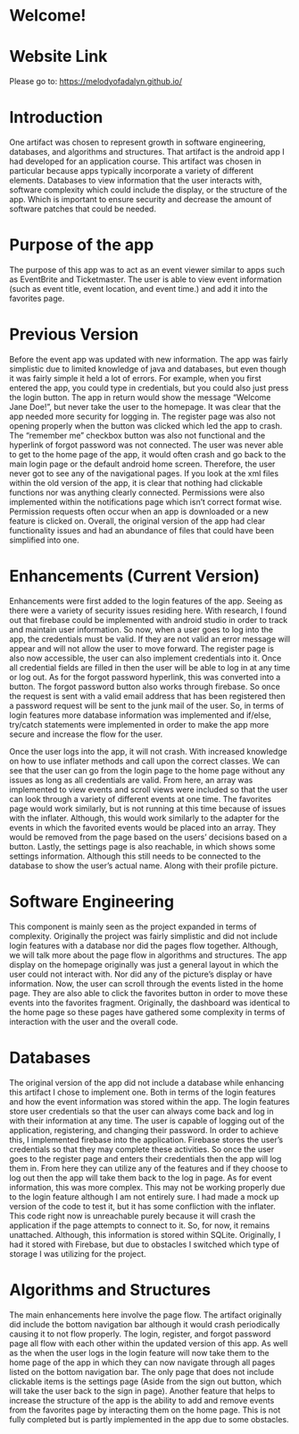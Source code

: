 # Welcome! 

# Website Link
Please go to: https://melodyofadalyn.github.io/

# Introduction
One artifact was chosen to represent growth in software engineering, databases, and algorithms and structures. That artifact is the android app I had developed for an application course. This artifact was chosen in particular because apps typically incorporate a variety of different elements. Databases to view information that the user interacts with, software complexity which could include the display, or the structure of the app. Which is important to ensure security and decrease the amount of software patches that could be needed. 

# Purpose of the app
The purpose of this app was to act as an event viewer similar to apps such as EventBrite and Ticketmaster. The user is able to view event information (such as event title, event location, and event time.) and add it into the favorites page. 

# Previous Version
  Before the event app was updated with new information. The app was fairly simplistic due to limited knowledge of java and databases, but even though it was fairly simple it held a lot of errors. For example, when you first entered the app, you could type in credentials, but you could also just press the login button. The app in return would show the message “Welcome Jane Doe!”, but never take the user to the homepage. It was clear that the app needed more security for logging in. The register page was also not opening properly when the button was clicked which led the app to crash. The “remember me” checkbox button was also not functional and the hyperlink of forgot password was not connected. The user was never able to get to the home page of the app, it would often crash and go back to the main login page or the default android home screen. Therefore, the user never got to see any of the navigational pages.
  If you look at the xml files within the old version of the app, it is clear that nothing had clickable functions nor was anything clearly connected. Permissions were also implemented within the notifications page which isn’t correct format wise. Permission requests often occur when an app is downloaded or a new feature is clicked on. Overall, the original version of the app had clear functionality issues and had an abundance of files that could have been simplified into one. 


# Enhancements (Current Version)

Enhancements were first added to the login features of the app. Seeing as there were a variety of security issues residing here. With research, I found out that firebase could be implemented with android studio in order to track and maintain user information. So now, when a user goes to log into the app, the credentials must be valid. If they are not valid an error message will appear and will not allow the user to move forward. The register page is also now accessible, the user can also implement credentials into it. Once all credential fields are filled in then the user will be able to log in at any time or log out. As for the forgot password hyperlink, this was converted into a button. The forgot password button also works through firebase. So once the request is sent with a valid email address that has been registered then a password request will be sent to the junk mail of the user. So, in terms of login features more database information was implemented and if/else, try/catch statements were implemented in order to make the app more secure and increase the flow for the user. 

Once the user logs into the app, it will not crash. With increased knowledge on how to use inflater methods and call upon the correct classes. We can see that the user can go from the login page to the home page without any issues as long as all credentials are valid. From here, an array was implemented to view events and scroll views were included so that the user can look through a variety of different events at one time.  The favorites page would work similarly, but is not running at this time because of issues with the inflater. Although, this would work similarly to the adapter for the events in which the favorited events would be placed into an array. They would be removed from the page based on the users’ decisions based on a button. Lastly, the settings page is also reachable, in which shows some settings information. Although this still needs to be connected to the database to show the user’s actual name. Along with their profile picture. 

# Software Engineering
This component is mainly seen as the project expanded in terms of complexity. Originally the project was fairly simplistic and did not include login features with a database nor did the pages flow together. Although, we will talk more about the page flow in algorithms and structures. The app display on the homepage originally was just a general layout in which the user could not interact with. Nor did any of the picture’s display or have information. Now, the user can scroll through the events listed in the home page. They are also able to click the favorites button in order to move these events into the favorites fragment. Originally, the dashboard was identical to the home page so these pages have gathered some complexity in terms of interaction with the user and the overall code.

# Databases
The original version of the app did not include a database while enhancing this artifact I chose to implement one. Both in terms of the login features and how the event information was stored within the app. The login features store user credentials so that the user can always come back and log in with their information at any time. The user is capable of logging out of the application, registering, and changing their password. In order to achieve this, I implemented firebase into the application. Firebase stores the user’s credentials so that they may complete these activities. So once the user goes to the register page and enters their credentials then the app will log them in. From here they can utilize any of the features and if they choose to log out then the app will take them back to the log in page.
As for event information, this was more complex. This may not be working properly due to the login feature although I am not entirely sure. I had made a mock up version of the code to test it, but it has some confliction with the inflater. This code right now is unreachable purely because it will crash the application if the page attempts to connect to it. So, for now, it remains unattached. Although, this information is stored within SQLite. Originally, I had it stored with Firebase, but due to obstacles I switched which type of storage I was utilizing for the project.

# Algorithms and Structures
The main enhancements here involve the page flow. The artifact originally did include the bottom navigation bar although it would crash periodically causing it to not flow properly. The login, register, and forgot password page all flow with each other within the updated version of this app. As well as the when the user logs in the login feature will now take them to the home page of the app in which they can now navigate through all pages listed on the bottom navigation bar. The only page that does not include clickable items is the settings page (Aside from the sign out button, which will take the user back to the sign in page). Another feature that helps to increase the structure of the app is the ability to add and remove events from the favorites page by interacting them on the home page. This is not fully completed but is partly implemented in the app due to some obstacles. 


